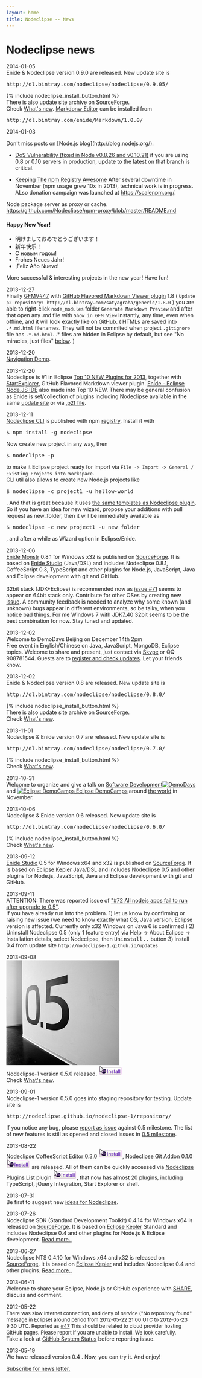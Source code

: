 ```yaml
---
layout: home
title: Nodeclipse -- News
---
```


# Nodeclipse news

<p></p>

<p>	
	2014-01-05<br/>
	Enide & Nodeclipse version 0.9.0 are released. New update site is 
	<pre>http://dl.bintray.com/nodeclipse/nodeclipse/0.9.05/</pre>
	{% include nodeclipse_install_button.html %}</br>
	There is also update site archive on <a href="http://sourceforge.net/projects/nodeclipse">SourceForge</a>.<br/>
	Check <a href="/history">What's new</a>.
	<a href="/enide/tools/markdowneditor">Markdonw Editor</a> can be installed from
	<pre>http://dl.bintray.com/enide/Markdown/1.0.0/</pre>
</p>
<p>	
	2014-01-03<br/>
</p>
Don't miss posts on [Node.js blog](http://blog.nodejs.org/):

- [DoS Vulnerability (fixed in Node v0.8.26 and v0.10.21)](http://blog.nodejs.org/2013/10/22/cve-2013-4450-http-server-pipeline-flood-dos/)
 if you are using 0.8 or 0.10 servers in production, update to the latest on that branch is critical.
 
- [Keeping The npm Registry Awesome](http://blog.nodejs.org/2013/11/26/npm-post-mortem/) 
 After several downtime in November (npm usage grew 10x in 2013), technical work is in progress.
 ALso donation campaign was launched at <https://scalenpm.org/>.
 
 
Node package server as proxy or cache.
<https://github.com/Nodeclipse/npm-proxy/blob/master/README.md>

<p></p>
	<h4>Happy New Year!</h4>
	<ul>
		<li>明けましておめでとうございます！</li>
		<li>新年快乐！</li>
		<li>С новым годом!</li>
		<li>Frohes Neues Jahr!</li>
		<li>¡Feliz Año Nuevo!</li>
	</ul>
	<p>More successful & interesting projects in the new year! Have fun!        		
</p>

<p>
	2013-12-27<br/>
	Finally 
	<a href="https://github.com/satyagraha/gfm_viewer/issues/47">GFMV#47</a>				
	with <a href="/enide/tools/gfmv">GitHub Flavored Markdown Viewer plugin</a> 1.8 
	( <code>Update p2 repository: http://dl.bintray.com/satyagraha/generic/1.8.0</code> )
	you are  able to right-click 
	<code>node_modules</code> folder <code>Generate Markdown Preview</code>					
	and after that open any .md file with <code>Show in GFM View</code> instantly, any time, 
	even when offline, and it will look exactly like on GitHub.
	( HTMLs are saved into <code>.*.md.html</code> filenames.
	They will not be commited when project
	<code>.gitignore</code> file has <code>.*.md.html</code>.
	.* files are hidden in Eclipse by default, but see "No miracles, just files" <a href="/#usage">below</a>. )
</p>
<p>
	2013-12-20<br/>
	<a href="/demos/navigation">Navigation Demo</a>.
</p>
<p>
	2013-12-20<br/>
	Nodeclipse is #1 in Eclipse
	<a href="http://www.eclipse.org/community/eclipse_newsletter/2013/december/article2.php">Top 10 NEW Plugins for 2013</a>,
	together with <a href="/enide/tools/startexplorer">StartExplorer</a>, GitHub Flavored Markdown viewer plugin.
	<a href="/enide">Enide - Eclipse Node.JS IDE</a> also made into Top 10 NEW. There may be general confusion 
	as Enide is set/collection of plugins including Nodeclipse available in the same 
	<a href="http://www.nodeclipse.org/updates/">update site</a>
	or via <a href="http://marketplace.eclipse.org/content/enide-eclipse-nodejs-ide">.p2f file</a>.
</p>
<p>
	2013-12-11<br/>
	<a href="https://github.com/Nodeclipse/nodeclipse-1/tree/master/org.nodeclipse.ui/templates">Nodeclipse CLI</a> is published with npm  
	<a href="https://npmjs.org/package/nodeclipse">registry</a>.
	Install it with <pre>$ npm install -g nodeclipse</pre>
	Now create new project in any way, then <pre>$ nodeclipse -p</pre> to make it Eclipse project ready for import
	via <code>File -> Import -> General / Existing Projects into Workspace</code>.</br>
	CLI util also allows to create new Node.js projects like <pre>$ nodeclipse -c project1 -u hellow-world</pre>.
	And that is great because it uses 
	<a href="https://github.com/Nodeclipse/nodeclipse-1/tree/master/org.nodeclipse.ui/templates">the same templates as Nodeclipse plugin</a>.
	So if you have an idea for new wizard, propose your additions with pull request as new_folder,
	then it will be immediately available as <pre>$ nodeclipse -c new_project1 -u new_folder</pre>,
	and after a while as Wizard option in Eclipse/Enide. 
</p>
<p>
	2013-12-06<br/>
	<a href="/enide/monster/">Enide Monstr</a> 0.8.1 for Windows x32 is published on 
	<a href="https://sourceforge.net/projects/nodeclipse/files/Enide-Monstr/">SourceForge</a>.
	It is based on <a href="/enide/studio/">Enide Studio</a> (Java/DSL)
	and includes Nodeclipse 0.8.1, CoffeeScript 0.3, TypeScript and other plugins for Node.js, JavaScript,
	Java and Eclipse development with git and GitHub.<br/>
	<br/>
	32bit stack (JDK+Eclipse) is recommended now as <a href="https://github.com/Nodeclipse/nodeclipse-1/issues/71">issue #71</a>
	seems to appear on 64bit stack only. Contribute for other OSes by creating new
	<a href="https://github.com/Nodeclipse/nodeclipse-1/issues">issue</a>. 
	A community feedback is needed to analyze why
	some known (and unknown) bugs appear in different environments, so be talky, when you notice bad things. 
	For me Windows 7 with JDK7_40 32bit seems to be the best combination for now. 
	Stay tuned and updated.
</p>
<p>	
	2013-12-02<br/>
	Welcome to DemoDays Beijing on December 14th 2pm</br>
	Free event in English/Chinese on Java, JavaScript, MongoDB, Eclipse topics.
	Welcome to share and present, just contact via 
	<a href="callto://pverest">Skype</a> or QQ 908781544. 
	Guests are to <a href="https://yoopay.cn/event/76967677">register and check updates</a>.
	Let your friends know. 
</p>
<p>	
	2013-12-02<br/>
	Enide & Nodeclipse version 0.8 are released. New update site is 
	<pre>http://dl.bintray.com/nodeclipse/nodeclipse/0.8.0/</pre>
	{% include nodeclipse_install_button.html %}</br>
	There is also update site archive on <a href="http://sourceforge.net/projects/nodeclipse/files">SourceForge</a>.
  			<br/>
	Check <a href="/history">What's new</a>.
</p>
<p>	
	2013-11-01<br/>
	Nodeclipse & Enide version 0.7 are released. New update site is 
	<pre>http://dl.bintray.com/nodeclipse/nodeclipse/0.7.0/</pre>
	{% include nodeclipse_install_button.html %}
  			<br/>
	Check <a href="/history">What's new</a>.
</p>
<p>	
	2013-10-31<br/>
	Welcome to organize and give a talk on 
	<a href="http://demodays.github.io">Software Development<img alt="DemoDays" src="http://demodays.github.io/img/logo.png"></a>
	and <a href="http://wiki.eclipse.org/Eclipse_DemoCamps_November_2013">
	<img alt="Eclipse DemoCamps" src="http://wiki.eclipse.org/images/b/b7/Eclipse_DemoCamp_New.jpg" height="40" width="50">
	Eclipse DemoCamps</a> around 
	<a href="http://events.eclipse.org/">the world</a> in November.
</p>
<p>	
	2013-10-06<br/>
	Nodeclipse & Enide version 0.6 released. New update site is 
	<pre>http://dl.bintray.com/nodeclipse/nodeclipse/0.6.0/</pre>
	{% include nodeclipse_install_button.html %}
  			<br/>
	Check <a href="/history">What's new</a>.
</p>
<p>
	2013-09-12<br/>
	<a href="/enide/studio/">Enide Studio</a> 0.5 for Windows x64 and x32 is published on 
	<a href="https://sourceforge.net/projects/nodeclipse/files/Enide-Studio/">SourceForge</a>.
	It is based on <a href="http://www.eclipse.org/kepler/">Eclipse Kepler</a> Java/DSL
	and includes Nodeclipse 0.5 and other plugins for Node.js, JavaScript,
	Java and Eclipse development with git and GitHub.
</p>
<p>
	2013-09-11<br/>
	ATTENTION: There was reported issue of 
	<a href="https://github.com/Nodeclipse/nodeclipse-1/issues/72">"#72 All nodejs apps fail to run after upgrade to 0.5"</a>.
	<br/>
	If you have already run into the problem. 1) let us know by confirming or raising new issue (we need to know exactly
	 what OS, Java version, Eclipse version is affected. Currently only x32 Windows on Java 6 is confirmed.)
	2) Uninstall Nodeclipse 0.5 (only 1 feature entry) via 
	Help -> About Eclipse -> Installation details, select Nodeclipse, then <kbd>Uninstall..</kbd> button 
	3) install 0.4 from update site 
	<code>http://nodeclipse-1.github.io/updates</code>
</p>
<p>	
	2013-09-08<br/>
	<img src="/img/0.5.jpg"/><br/>
	Nodeclipse-1 version 0.5.0 released. <a href="http://marketplace.eclipse.org/marketplace-client-intro?mpc_install=759140"
         title="Drag and drop into a running Eclipse to install Nodeclipse">
  			<img src="/img/installbutton.png"/>
  			</a><br/>
	Check <a href="/history">What's new</a>.
</p>
<p>
	2013-09-01<br/>
	Nodeclipse-1 version 0.5.0 goes into staging repository for testing. Update site is
	<pre>http://nodeclipse.github.io/nodeclipse-1/repository/</pre>
	If you notice any bug, please <a href="https://github.com/Nodeclipse/nodeclipse-1/issues">report as issue</a>
	against 0.5 milestone. The list of new features is still as opened and closed issues in        		
	<a href="https://github.com/Nodeclipse/nodeclipse-1/issues?milestone=3">0.5 milestone</a>.
</p>
<p>
	2013-08-22<br/>
	<a href="/coffeescript">Nodeclipse CoffeeScript Editor 0.3.0</a>
	<a href="http://marketplace.eclipse.org/marketplace-client-intro?mpc_install=1097343" title="Drag and drop into a running Eclipse to install Nodeclipse CoffeeScript Editor">
	  <img src="/img/installbutton.png"/></a>,
	  <a href="/git/addon/">Nodeclipse Git Addon 0.1.0</a>
	  <a href="http://marketplace.eclipse.org/marketplace-client-intro?mpc_install=1076754">
	<img src="/img/installbutton.png"></a> are released.
	All of them can be quickly accessed via <a href="/updates/list">Nodeclipse Plugins List</a> plugin <a href="http://marketplace.eclipse.org/marketplace-client-intro?mpc_install=1084253">
	<img src="/img/installbutton.png"></a>,
	that now has almost 20 plugins, including TypeScript, jQuery Integration, Start Explorer or shell.
</p>
<p>
	2013-07-31<br/>
	Be first to suggest new <a href="http://nodeclipse.uservoice.com/forums/216804-general">ideas for Nodeclipse</a>.
</p>
<p>
	2013-07-26<br/>
	Nodeclipse SDK (Standard Development Toolkit) 0.4.14 for Windows x64 is released on <a href="https://sourceforge.net/projects/nodeclipse/files/Standard-Development-Kit/">SourceForge</a>.
	It is based on <a href="http://www.eclipse.org/kepler/">Eclipse Kepler</a> Standard
	 and includes Nodeclipse 0.4 and other plugins for Node.js & Eclipse development. <a href="/sdk/">Read more..</a>
</p>
<p>
	2013-06-27<br/>
	Nodeclipse NTS 0.4.10 for Windows x64 and x32 is released on <a href="https://sourceforge.net/projects/nodeclipse/files/Node-Tool-Suite/">SourceForge</a>.
	It is based on <a href="http://www.eclipse.org/kepler/">Eclipse Kepler</a>
	 and includes Nodeclipse 0.4 and other plugins. <a href="/nts/">Read more..</a>
</p>
<p>
	2013-06-11<br/>
	Welcome to share your Eclipse, Node.js or GitHub experience with
	 <a href="http://www.nodeclipse.org/share.html" class="docs">SHARE</a>,
	discuss and comment.
</p>
<p>
	2012-05-22<br/>
	<font size="2">There was slow Internet connection, and deny of service
	("No repository found" message in Eclipse)
	around period from 2012-05-22 21:00 UTC to 2012-05-23 9:30 UTC. 
	Reported as <a href="https://github.com/Nodeclipse/nodeclipse-1/issues/47">#47</a>
	This should be related to cloud provider hosting GitHub pages.
	Please report if you are unable to install. We look carefully.</font></br>
	Take a look at <a href="https://status.github.com/messages">GitHub System Status</a> before reporting issue.
</p>
<p>
	2013-05-19<br/>
	We have released version 0.4 . Now, you can try it. And enjoy!
</p>			

<p><a href="community/newsletter">Subscribe for news letter.</a></p>